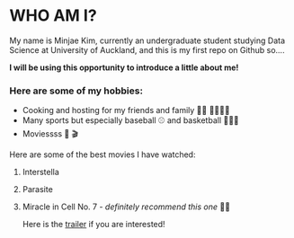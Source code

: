 # WHO AM I?

My name is Minjae Kim, currently an undergraduate student studying Data Science at University of Auckland, and this is my first repo on Github so....

**I will be using this opportunity to introduce a little about me!**

### Here are some of my hobbies:

* Cooking and hosting for my friends and family 🧑‍🍳 👨‍👩‍👦‍👦
* Many sports but especially baseball ⚾️ and basketball ⛹🏻‍♂️
* Moviessss 🍿 🎬

Here are some of the best movies I have watched:
1. Interstella
2. Parasite
3. Miracle in Cell No. 7 - _definitely recommend this one_ 🥹🥹

   Here is the [trailer](https://www.youtube.com/watch?v=ILePOcEe7jA) if you are interested!

